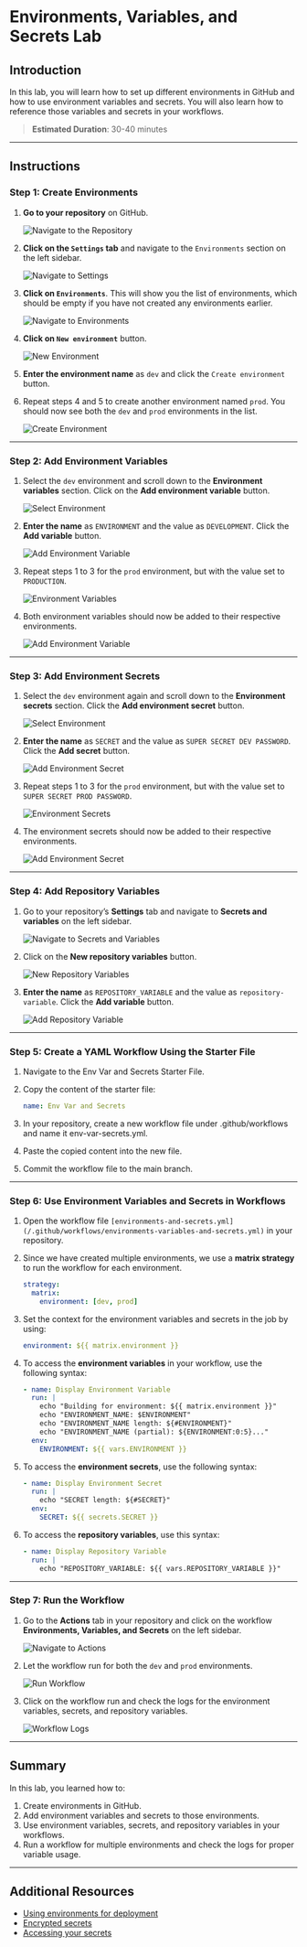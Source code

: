 # Environments, Variables, and Secrets Lab

## Introduction

In this lab, you will learn how to set up different environments in GitHub and how to use environment variables and secrets. You will also learn how to reference those variables and secrets in your workflows.

> **Estimated Duration**: 30-40 minutes

---

## Instructions

### Step 1: Create Environments

1. **Go to your repository** on GitHub.

   ![Navigate to the Repository](../images/environments-variables-secrets/1.png)

2. **Click on the `Settings` tab** and navigate to the `Environments` section on the left sidebar.

   ![Navigate to Settings](../images/environments-variables-secrets/2.png)

3. **Click on `Environments`**. This will show you the list of environments, which should be empty if you have not created any environments earlier.

   ![Navigate to Environments](../images/environments-variables-secrets/3.png)

4. **Click on `New environment`** button.

   ![New Environment](../images/environments-variables-secrets/4.png)

5. **Enter the environment name** as `dev` and click the `Create environment` button.

6. Repeat steps 4 and 5 to create another environment named `prod`. You should now see both the `dev` and `prod` environments in the list.

   ![Create Environment](../images/environments-variables-secrets/5.png)

---

### Step 2: Add Environment Variables

1. Select the `dev` environment and scroll down to the **Environment variables** section. Click on the **Add environment variable** button.

   ![Select Environment](../images/environments-variables-secrets/6.png)

2. **Enter the name** as `ENVIRONMENT` and the value as `DEVELOPMENT`. Click the **Add variable** button.

   ![Add Environment Variable](../images/environments-variables-secrets/7.png)

3. Repeat steps 1 to 3 for the `prod` environment, but with the value set to `PRODUCTION`.

   ![Environment Variables](../images/environments-variables-secrets/8.png)

4. Both environment variables should now be added to their respective environments.

   ![Add Environment Variable](../images/environments-variables-secrets/9.png)

---

### Step 3: Add Environment Secrets

1. Select the `dev` environment again and scroll down to the **Environment secrets** section. Click the **Add environment secret** button.

   ![Select Environment](../images/environments-variables-secrets/10.png)

2. **Enter the name** as `SECRET` and the value as `SUPER SECRET DEV PASSWORD`. Click the **Add secret** button.

   ![Add Environment Secret](../images/environments-variables-secrets/11.png)

3. Repeat steps 1 to 3 for the `prod` environment, but with the value set to `SUPER SECRET PROD PASSWORD`.

   ![Environment Secrets](../images/environments-variables-secrets/12.png)

4. The environment secrets should now be added to their respective environments.

   ![Add Environment Secret](../images/environments-variables-secrets/13.png)

---

### Step 4: Add Repository Variables

1. Go to your repository’s **Settings** tab and navigate to **Secrets and variables** on the left sidebar.

   ![Navigate to Secrets and Variables](../images/environments-variables-secrets/14.png)

2. Click on the **New repository variables** button.

   ![New Repository Variables](../images/environments-variables-secrets/15.png)

3. **Enter the name** as `REPOSITORY_VARIABLE` and the value as `repository-variable`. Click the **Add variable** button.

   ![Add Repository Variable](../images/environments-variables-secrets/16.png)

---

### Step 5: Create a YAML Workflow Using the Starter File

1. Navigate to the Env Var and Secrets Starter File.

2. Copy the content of the starter file:

   ```yaml
   name: Env Var and Secrets
   ```

3. In your repository, create a new workflow file under .github/workflows and name it env-var-secrets.yml.

4. Paste the copied content into the new file.

5. Commit the workflow file to the main branch.

---

### Step 6: Use Environment Variables and Secrets in Workflows

1. Open the workflow file `[environments-and-secrets.yml](/.github/workflows/environments-variables-and-secrets.yml)` in your repository.

2. Since we have created multiple environments, we use a **matrix strategy** to run the workflow for each environment.

   ```yaml
   strategy:
     matrix:
       environment: [dev, prod]
   ```

3. Set the context for the environment variables and secrets in the job by using:

   ```yaml
   environment: ${{ matrix.environment }}
   ```

4. To access the **environment variables** in your workflow, use the following syntax:

   ```yaml
   - name: Display Environment Variable
     run: |
       echo "Building for environment: ${{ matrix.environment }}"
       echo "ENVIRONMENT_NAME: $ENVIRONMENT"
       echo "ENVIRONMENT_NAME length: ${#ENVIRONMENT}"
       echo "ENVIRONMENT_NAME (partial): ${ENVIRONMENT:0:5}..."
     env:
       ENVIRONMENT: ${{ vars.ENVIRONMENT }}
   ```

5. To access the **environment secrets**, use the following syntax:

   ```yaml
   - name: Display Environment Secret
     run: |
       echo "SECRET length: ${#SECRET}"
     env:
       SECRET: ${{ secrets.SECRET }}
   ```

6. To access the **repository variables**, use this syntax:

   ```yaml
   - name: Display Repository Variable
     run: |
       echo "REPOSITORY_VARIABLE: ${{ vars.REPOSITORY_VARIABLE }}"
   ```

---

### Step 7: Run the Workflow

1. Go to the **Actions** tab in your repository and click on the workflow **Environments, Variables, and Secrets** on the left sidebar.

   ![Navigate to Actions](../images/environments-variables-secrets/17.png)

2. Let the workflow run for both the `dev` and `prod` environments.

   ![Run Workflow](../images/environments-variables-secrets/18.png)

3. Click on the workflow run and check the logs for the environment variables, secrets, and repository variables.

   ![Workflow Logs](../images/environments-variables-secrets/19.png)

---

## Summary

In this lab, you learned how to:

1. Create environments in GitHub.
2. Add environment variables and secrets to those environments.
3. Use environment variables, secrets, and repository variables in your workflows.
4. Run a workflow for multiple environments and check the logs for proper variable usage.

---

## Additional Resources

- [Using environments for deployment](https://docs.github.com/en/actions/deployment/targeting-different-environments/using-environments-for-deployment)
- [Encrypted secrets](https://docs.github.com/en/actions/security-guides/encrypted-secrets)
- [Accessing your secrets](https://docs.github.com/en/actions/security-guides/encrypted-secrets#accessing-your-secrets)
